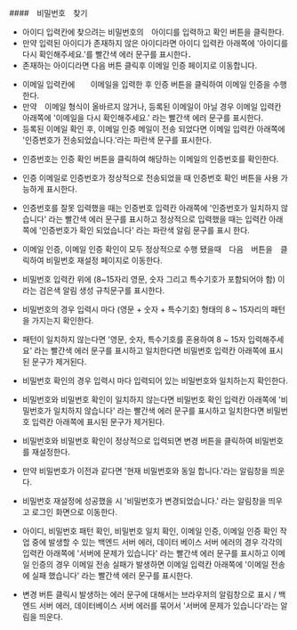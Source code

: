 ####　비밀번호　찾기
<!-- 아이디 -->
- 아이디 입력칸에 찾으려는 비밀번호의　아이디를 입력하고 확인 버튼을 클릭한다.
- 만약 입력된 아이디가 존재하지 않은 아이디라면 아이디 입력칸 아래쪽에 '아이디를 다시 확인해주세요.'를 빨간색 에러 문구를 표시한다．
- 존재하는 아이디라면 다음 버튼 클릭후 이메일 인증 페이지로 이동합니다.

<!-- 이메일 -->
- 이메일 입력칸에　　이메일을 입력한 후 인증 버튼을 클릭하여 이메일 인증을 수행한다.
- 만약　이메일 형식이 올바르지 않거나, 등록된 이메일이 아닐 경우 이메일 입력칸 아래쪽에 '이메일을 다시 확인해주세요.' 라는 빨간색 에러 문구를 표시한다.
- 등록된 이메일 확인 후, 이메일 인증 메일이 전송 되었다면 이메일 입력칸 아래쪽에 '인증번호가 전송되었습니다.'라는 파란색 문구를 표시한다. 
<!-- 인증번호 -->
- 인증번호는 인증 확인 버튼을 클릭하여 해당하는 이메일의 인증번호를 확인한다.  
- 인증 이메일로 인증번호가 정상적으로 전송되었을 때 인증번호 확인 버튼을 사용 가능하게 표시한다.  
- 인증번호를 잘못 입력했을 때는 인증번호 입력칸 아래쪽에 '인증번호가 일치하지 않습니다' 라는 빨간색 에러 문구를 표시하고 정상적으로 입력했을 때는 입력칸 아래쪽에 '인증번호가 확인 되었습니다' 라는 파란색 알림 문구를 표시 한다. 

- 이메일 인증, 이메일 인증 확인이 모두 정상적으로 수행 됐을때　다음　버튼을　클릭하여 비밀번호 재설정 페이지로 이동한다.

<!-- 비밀번호 재설정 -->
- 비밀번호 입력칸 위에 (8~15자리 영문, 숫자 그리고 특수기호가 포함되어야 함) 이라는 검은색 알림 생성 규칙문구를 표시한다.  
- 비밀번호의 경우 입력시 마다 (영문 + 숫자 + 특수기호) 형태의 8 ~ 15자리의 패턴을 가지는지 확인한다.  
- 패턴이 일치하지 않는다면 '영문, 숫자, 특수기호를 혼용하여 8 ~ 15자 입력해주세요' 라는 빨간색 에러 문구를 표시하고 일치한다면 비밀번호 입력칸 아래쪽에 표시된 문구가 제거된다.  
- 비밀번호 확인의 경우 입력시 마다 입력되어 있는 비밀번호와 일치하는지 확인한다.    
- 비밀번호와 비밀번호 확인이 일치하지 않는다면 비밀번호 확인 입력칸 아래쪽에 '비밀번호가 일치하지 않습니다' 라는 빨간색 에러 문구를 표시하고 일치한다면 비밀번호 입력칸 아래쪽에 표시된 문구가 제거된다.
- 비밀번호와 비밀번호 확인이 정상적으로 입력되면 변경 버튼을 클릭하여 비밀번호를 재설정한다.
- 만약 비밀번호가 이전과 같다면 '현재 비밀번호와 동일 합니다.'라는 알림창을 띄운다.
- 비밀번호 재설정에 성공했을 시 '비밀번호가 변경되었습니다.' 라는 알림창을 띄우고 로그인 화면으로 이동한다.

- 아이디, 비밀번호 패턴 확인, 비밀번호 일치 확인, 이메일 인증, 이메일 인증 확인 작업 중에 발생할 수 있는 백엔드 서버 에러, 데이터 베이스 서버 에러의 경우 각각의 입력칸 아래쪽에 '서버에 문제가 있습니다' 라는 빨간색 에러 문구를 표시하고 이메일 인증의 경우 이메일 전송 실패가 발생하면 이메일 입력칸 아래쪽에 '이메일 전송에 실패 했습니다' 라는 빨간색 에러 문구를 표시한다.  

- 변경 버튼 클릭시 발생하는 에러 문구에 대해서는 브라우저의 알림창으로 표시 / 백엔드 서버 에러, 데이터베이스 서버 에러를 묶어서 '서버에 문제가 있습니다'라는 알림을 띄운다.